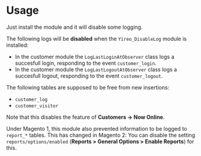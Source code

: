 # Usage
Just install the module and it will disable some logging.

The following logs will be **disabled** when the `Yireo_DisableLog` module is installed:

- In the customer module the `LogLastLoginAtObserver` class logs a succesfull login, responding to the event `customer_login`.
- In the customer module the `LogLastLogoutAtObserver` class logs a succesfull logout, responding to the event `customer_logout`.

The following tables are supposed to be free from new insertions:
- `customer_log`
- `customer_visitor`

Note that this disables the feature of **Customers -> Now Online**.

Under Magento 1, this module also prevented information to be logged to `report_*` tables. This has changed in Magento 2: You can disable the setting `reports/options/enabled` (**Reports > General Options > Enable Reports**) for this.
